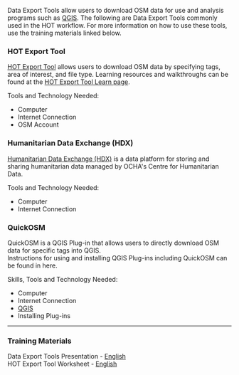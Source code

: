 Data Export Tools allow users to download OSM data for use and analysis programs such as [QGIS](https://github.com/hotosm/toolbox/wiki/7.1-QGIS). The following are Data Export Tools commonly used in the HOT workflow. For more information on how to use these tools, use the training materials linked below. 

### HOT Export Tool
[HOT Export Tool](https://export.hotosm.org/en/v3/) allows users to download OSM data by specifying tags, area of interest, and file type. Learning resources and walkthroughs can be found at the [HOT Export Tool Learn page](https://export.hotosm.org/en/v3/learn).

Tools and Technology Needed:
* Computer
* Internet Connection
* OSM Account


### Humanitarian Data Exchange (HDX)
[Humanitarian Data Exchange (HDX)](https://data.humdata.org/) is a data platform for storing and sharing humanitarian data managed by OCHA's Centre for Humanitarian Data.  

Tools and Technology Needed:
* Computer
* Internet Connection

### QuickOSM 
QuickOSM is a QGIS Plug-in that allows users to directly download OSM data for specific tags into QGIS.  
Instructions for using and installing QGIS Plug-ins including QuickOSM can be found in here.  

Skills, Tools and Technology Needed:
* Computer
* Internet Connection
* [QGIS](https://github.com/hotosm/toolbox/wiki/7.1-QGIS)
* Installing Plug-ins


***
 
### Training Materials
Data Export Tools Presentation - [English](https://docs.google.com/presentation/d/1RyHYVPZU5d4xJ1cpWga4QRdfohpEs-t9ylJ_HTJ7wm8/edit?usp=sharing) <br>
HOT Export Tool Worksheet - [English](https://docs.google.com/document/d/1BcSSQuVbLQDAAbBGdZQNh_FTEpPJ8jMlh4u1DzIBzWE/edit?usp=sharing)